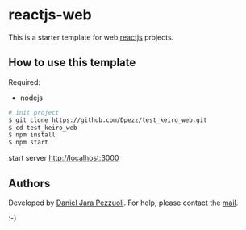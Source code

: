 # reactjs-web

This is a starter template for web [reactjs](https://reactjs.org) projects.

## How to use this template

Required:

-   nodejs

```bash
# init project
$ git clone https://github.com/Dpezz/test_keiro_web.git
$ cd test_keiro_web
$ npm install
$ npm start
```

start server [http://localhost:3000](http://localhost:3000)

## Authors

Developed by [Daniel Jara Pezzuoli](http://dpezz.me).
For help, please contact the [mail](mailto:jara.pezzuoli@gmail.com).

:-)

